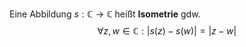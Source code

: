 Eine Abbildung $s:\mathbb{C} \rightarrow \mathbb{C}$ heißt **Isometrie** gdw.$$\forall z, w \in \mathbb{C}: \vert s(z)-s(w)\vert=\vert z-w\vert$$
